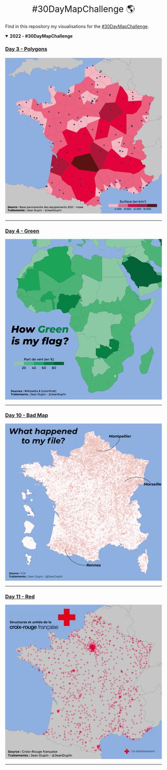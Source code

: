 <h1 style="font-weight:normal" align="center">#30DayMapChallenge 🌎️️</h1>

Find in this repository my visualisations for the [#30DayMapChallenge](https://30daymapchallenge.com/).


<details open><summary><b>2022 - #30DayMapChallenge</b></summary>

### [Day 3 - Polygons](/2022/03-Polygones/)

![polygons](/2022/03-Polygones/gares.png)

----

### [Day 4 - Green](/2022/04-Green/)

![green](/2022/04-Green/vert.png)

----

### [Day 10 - Bad Map](/2022/10-BadMap/)

![badmap](/2022/10-BadMap/communes.png)

----

### [Day 11 - Red](/2022/11-Red/)

![croix_rouge](/2022/11-Red/red_crosses.png/)

----

</details>